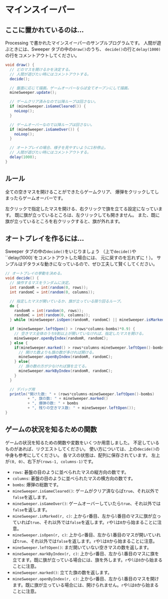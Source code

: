 # マインスイーパー

## ここに置かれているのは…

Processing で書かれたマインスイーパーのサンプルプログラムです。
人間が遊ぶときには、Sweeper タブの中の`draw()`のうち、
`decide()`の行と`delay(1000)`の行をコメントアウトしてください。

```java
void draw() {
  // どのマスを開けるかを決定する。
  // 人間が遊びたい時にはコメントアウトする。
  decide();

  // 盤面に応じて描画。ゲームオーバーならば全てオープンにして描画。
  mineSweeper.update();

  // ゲームクリア済みなので以降ループは回さない。
  if (mineSweeper.isGameCleared()) {
    noLoop();
  }

  // ゲームオーバーなので以降ループは回さない。
  if (mineSweeper.isGameOver()) {
    noLoop();
  }

  // オートプレイの場合、様子を見やすいように1秒停止。
  // 人間が遊びたい時にはコメントアウトする。
  delay(1000);
}
```

## ルール

全ての空きマスを開けることができたらゲームクリア、
爆弾をクリックしてしまったらゲームオーバーです。

左クリックで指定したマスを開ける、右クリックで旗を立てる設定になっています。
既に旗が立っているところは、左クリックしても開きません。
また、既に旗が立っているところを右クリックすると、旗が外れます。

## オートプレイを作るには…

Sweeper タブの中の`decide()`をいじりましょう
（上で`decide()`や``delay(1000)`をコメントアウトした場合には、
元に戻すのを忘れずに！）。
サンプルはデタラメな動きになっているので、ぜひ工夫して賢くしてください。

```java
// オートプレイの挙動を決める。
void decide() {
  // 操作するマスをランダムに決定。
  int randomR = int(random(0, rows));
  int randomC = int(random(0, columns));

  // 指定したマスが開いているか、旗が立っている限り回るループ。
  do {
    randomR = int(random(0, rows));
    randomC = int(random(0, columns));
  } while (mineSweeper.isOpen(randomR, randomC) || mineSweeper.isMarked(randomR, randomC));

  if (mineSweeper.leftOpen() > (rows*columns-bombs)*0.9) {
    // 空きマス全体のうち9割以上が開いていなければ、指定したマスを開ける。
    mineSweeper.openByIndex(randomR, randomC);
  } else {
    if(mineSweeper.marked() > rows*columns-mineSweeper.leftOpen()-bombs){
      // 開けた数よりも旗の数が多ければ開ける。
      mineSweeper.openByIndex(randomR, randomC);
    } else{
      // 旗の数の方が少なければ旗を立てる。
      mineSweeper.markByIndex(randomR, randomC);
    }
  }

  // デバッグ用
  println("開けた数: " + (rows*columns-mineSweeper.leftOpen()-bombs)
          + ", 旗の数: " + mineSweeper.marked()
          + ", 爆弾の数: " + bombs
          + ", 残りの空きマス数: " + mineSweeper.leftOpen());
}
```

## ゲームの状況を知るための関数

ゲームの状況を知るための関数や変数をいくつか用意しました。
不足しているものがあれば、リクエストしてください。
使い方については、上の`decide()`の中身も参考にしてください。
各マスの状態は、配列に保存されています。
左上が`(0, 0)`、右下が`(rows-1, columns-1)`です。

- `rows`: 碁盤の目のように並べられたマスの縦方向の数です。
- `columns`: 碁盤の目のように並べられたマスの横方向の数です。
- `bombs`: 爆弾の総数です。
- `mineSweeper.isGameCleared()`: ゲームがクリア済ならば`true`、それ以外で`false`を返します。
- `mineSweeper.isGameOver()`: ゲームオーバーしていたら`true`、それ以外では`false`を返します。
- `mineSweeper.isMarked(r, c)`: 上から`r`番目、左から`l`番目のマスに旗が立っていれば`true`、それ以外では`false`を返します。`r`や`l`は`0`から始まることに注意。
- `mineSweeper.isOpen(r, c)`: 上から`r`番目、左から`l`番目のマスが開いていれば`true`、それ以外では`false`を返します。`r`や`l`は`0`から始まることに注意。
- `mineSweeper.leftOpen()`: まだ開いていない空きマスの数を返します。
- `mineSweeper.markByIndex(r, c)`: 上から`r`番目、左から`l`番目のマスに旗を立てます。既に旗が立っている場合には、旗を外します。`r`や`l`は`0`から始まることに注意。
- `mineSweeper.marked()`: 立てた旗の数を返します。
- `mineSweeper.openByIndex(r, c)`: 上から`r`番目、左から`l`番目のマスを開けます。既に旗が立っている場合には、開けられません。`r`や`l`は`0`から始まることに注意。
